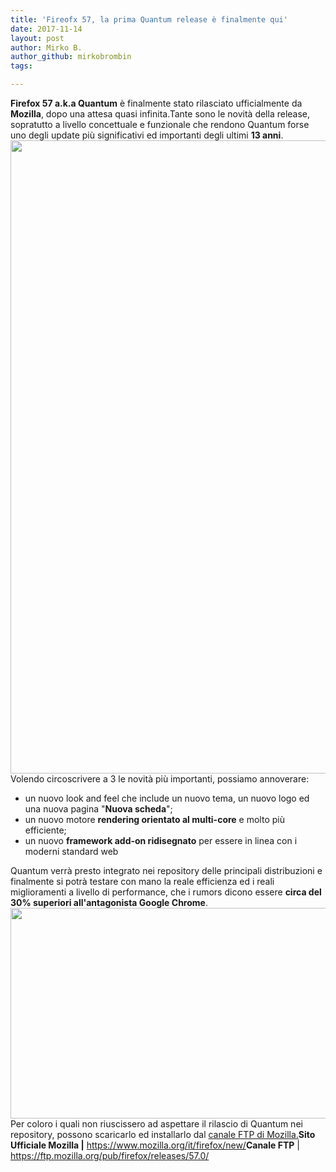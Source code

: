 ```yaml
---
title: 'Fireofx 57, la prima Quantum release è finalmente qui'
date: 2017-11-14
layout: post
author: Mirko B.
author_github: mirkobrombin
tags:

---
```

<strong>Firefox 57 a.k.a Quantum</strong> è finalmente stato rilasciato ufficialmente da <strong>Mozilla</strong>, dopo una attesa quasi infinita.Tante sono le novità della release, sopratutto a livello concettuale e funzionale che rendono Quantum forse uno degli update più significativi ed importanti degli ultimi <strong>13 anni</strong>.<img class="aligncenter size-full wp-image-2938 size-full wp-image-215" src="https://linuxhub.it/wordpress/wp-content/uploads/2017/11/Schermata-del-2017-11-14-17.35.02.png" alt="" width="1396" height="1013" />Volendo circoscrivere a 3 le novità più importanti, possiamo annoverare:<ul>    <li>un nuovo look and feel che include un nuovo tema, un nuovo logo ed una nuova pagina "<strong>Nuova scheda</strong>";</li>    <li>un nuovo motore <strong>rendering orientato al multi-core</strong> e molto più efficiente;</li>    <li>un nuovo <strong>framework add-on ridisegnato</strong> per essere in linea con i moderni standard web</li></ul>Quantum verrà presto integrato nei repository delle principali distribuzioni e finalmente si potrà testare con mano la reale efficienza ed i reali miglioramenti a livello di performance, che i rumors dicono essere <strong>circa del 30% superiori all'antagonista Google Chrome</strong>.<img class="aligncenter size-full wp-image-2939 size-full wp-image-216" src="https://linuxhub.it/wordpress/wp-content/uploads/2017/11/Schermata-da-2017-11-14-17-35-36.png" alt="" width="813" height="337" />Per coloro i quali non riuscissero ad aspettare il rilascio di Quantum nei repository, possono scaricarlo ed installarlo dal <a href="https://ftp.mozilla.org/pub/firefox/releases/57.0/">canale FTP di Mozilla.</a><strong>Sito Ufficiale Mozilla |</strong>  <a href="https://www.mozilla.org/it/firefox/new/">https://www.mozilla.org/it/firefox/new/</a><strong>Canale FTP</strong> | <a href="https://ftp.mozilla.org/pub/firefox/releases/57.0/">https://ftp.mozilla.org/pub/firefox/releases/57.0/</a>